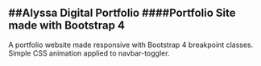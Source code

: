 ##Alyssa Digital Portfolio
####Portfolio Site made with Bootstrap 4
---

A portfolio website made responsive with Bootstrap 4 breakpoint classes. Simple CSS animation applied to navbar-toggler.